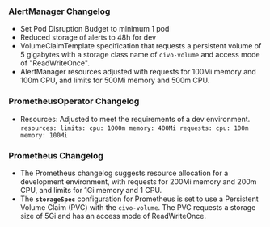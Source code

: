 ### AlertManager Changelog

- Set Pod Disruption Budget to minimum 1 pod
- Reduced storage of alerts to 48h for dev
- VolumeClaimTemplate specification that requests a persistent volume of 5 gigabytes with a storage class name of `civo-volume` and access mode of "ReadWriteOnce".
- AlertManager resources adjusted with requests for 100Mi memory and 100m CPU, and limits for 500Mi memory and 500m CPU.

### PrometheusOperator Changelog

- Resources: Adjusted to meet the requirements of a dev environment. `resources: limits: cpu: 1000m memory: 400Mi requests: cpu: 100m memory: 100Mi`

### Prometheus Changelog

- The Prometheus changelog suggests resource allocation for a development environment, with requests for 200Mi memory and 200m CPU, and limits for 1Gi memory and 1 CPU.
- The **`storageSpec`** configuration for Prometheus is set to use a Persistent Volume Claim (PVC) with the `civo-volume`. The PVC requests a storage size of 5Gi and has an access mode of ReadWriteOnce.
